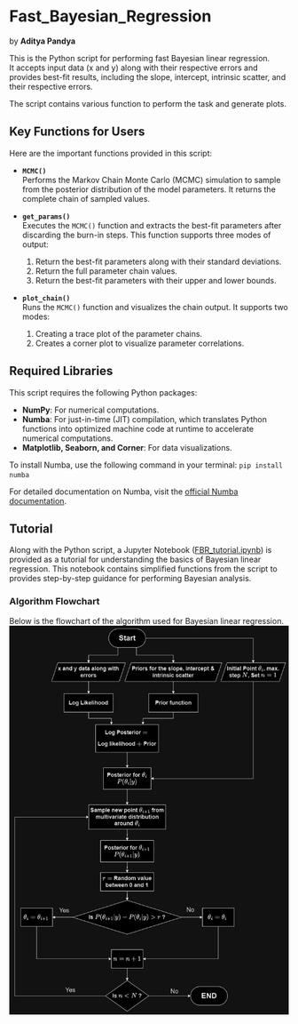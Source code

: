 # Fast_Bayesian_Regression

by **Aditya Pandya**

This is the Python script for performing fast Bayesian linear regression.<br /> 
It accepts input data (x and y) along with their respective errors and provides best-fit results, including the slope, intercept, intrinsic scatter, and their respective errors.  

The script contains various function to perform the task and generate plots. 

## Key Functions for Users

Here are the important functions provided in this script:

- **`MCMC()`**  
    Performs the Markov Chain Monte Carlo (MCMC) simulation to sample from the posterior distribution of the model parameters. It returns the complete chain of sampled values.

- **`get_params()`**  
    Executes the `MCMC()` function and extracts the best-fit parameters after discarding the burn-in steps. This function supports three modes of output:  
    1. Return the best-fit parameters along with their standard deviations.  
    2. Return the full parameter chain values.  
    3. Return the best-fit parameters with their upper and lower bounds.

- **`plot_chain()`**  
    Runs the `MCMC()` function and visualizes the chain output. It supports two modes:  
    1. Creating a trace plot of the parameter chains.  
    2. Creates a corner plot to visualize parameter correlations.

## Required Libraries

This script requires the following Python packages:  
- **NumPy**: For numerical computations.  
- **Numba**: For just-in-time (JIT) compilation, which translates Python functions into optimized machine code at runtime to accelerate numerical computations. 
- **Matplotlib, Seaborn, and Corner**: For data visualizations.  

To install Numba, use the following command in your terminal:  `pip install numba`

For detailed documentation on Numba, visit the [official Numba documentation](https://numba.pydata.org/numba-doc/latest/index.html).

## Tutorial

Along with the Python script, a Jupyter Notebook ([FBR_tutorial.ipynb](./FBR_tutorial.ipynb)) is provided as a tutorial for understanding the basics of Bayesian linear regression. This notebook contains simplified functions from the script to provides step-by-step guidance for performing Bayesian analysis.

### Algorithm Flowchart

Below is the flowchart of the algorithm used for Bayesian linear regression. 
![Algorithm Flowchart][def]

[def]: Images/flowchart_2.png
